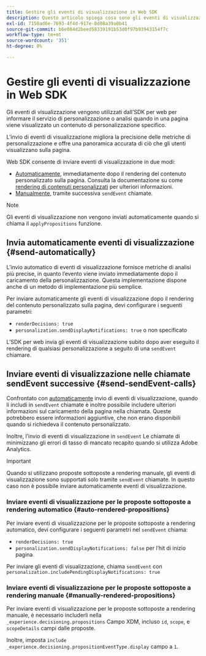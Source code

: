 ```yaml
---
title: Gestire gli eventi di visualizzazione in Web SDK
description: Questo articolo spiega cosa sono gli eventi di visualizzazione e come utilizzarli in Web SDK.
exl-id: 7150ad6e-7693-4f4d-917e-8d08a39a0b41
source-git-commit: b6e084d2beed58339191b53d0f97b93943154f7c
workflow-type: tm+mt
source-wordcount: '351'
ht-degree: 0%

---
```


# Gestire gli eventi di visualizzazione in Web SDK

Gli eventi di visualizzazione vengono utilizzati dall’SDK per web per informare il servizio di personalizzazione o analisi quando in una pagina viene visualizzato un contenuto di personalizzazione specifico.

L’invio di eventi di visualizzazione migliora la precisione delle metriche di personalizzazione e offre una panoramica accurata di ciò che gli utenti visualizzano sulla pagina.

Web SDK consente di inviare eventi di visualizzazione in due modi:

* [Automaticamente](#send-automatically), immediatamente dopo il rendering del contenuto personalizzato sulla pagina. Consulta la documentazione su come [rendering di contenuti personalizzati](rendering-personalization-content.md) per ulteriori informazioni.
* [Manualmente](#send-sendEvent-calls), tramite successiva `sendEvent` chiamate.

>[!NOTE]
>
>Gli eventi di visualizzazione non vengono inviati automaticamente quando si chiama il `applyPropositions` funzione.

## Invia automaticamente eventi di visualizzazione {#send-automatically}

L’invio automatico di eventi di visualizzazione fornisce metriche di analisi più precise, in quanto l’evento viene inviato immediatamente dopo il caricamento della personalizzazione. Questa implementazione dispone anche di un metodo di implementazione più semplice.

Per inviare automaticamente gli eventi di visualizzazione dopo il rendering del contenuto personalizzato sulla pagina, devi configurare i seguenti parametri:

* `renderDecisions: true`
* `personalization.sendDisplayNotifications: true` o non specificato

L’SDK per web invia gli eventi di visualizzazione subito dopo aver eseguito il rendering di qualsiasi personalizzazione a seguito di una `sendEvent` chiamare.

## Inviare eventi di visualizzazione nelle chiamate sendEvent successive {#send-sendEvent-calls}

Confrontato con [automaticamente](#send-automatically) invio di eventi di visualizzazione, quando li includi in `sendEvent` chiamate è inoltre possibile includere ulteriori informazioni sul caricamento della pagina nella chiamata. Queste potrebbero essere informazioni aggiuntive, che non erano disponibili quando si richiedeva il contenuto personalizzato.

Inoltre, l’invio di eventi di visualizzazione in `sendEvent` Le chiamate di minimizzano gli errori di tasso di mancato recapito quando si utilizza Adobe Analytics.

>[!IMPORTANT]
>
>Quando si utilizzano proposte sottoposte a rendering manuale, gli eventi di visualizzazione sono supportati solo tramite `sendEvent` chiamate. In questo caso non è possibile inviare automaticamente eventi di visualizzazione.

### Inviare eventi di visualizzazione per le proposte sottoposte a rendering automatico {#auto-rendered-propositions}

Per inviare eventi di visualizzazione per le proposte sottoposte a rendering automatico, devi configurare i seguenti parametri nel `sendEvent` chiama:

* `renderDecisions: true`
* `personalization.sendDisplayNotifications: false` per l’hit di inizio pagina

Per inviare gli eventi di visualizzazione, chiama `sendEvent` con `personalization.includePendingDisplayNotifications: true`

### Inviare eventi di visualizzazione per le proposte sottoposte a rendering manuale {#manually-rendered-propositions}

Per inviare eventi di visualizzazione per le proposte sottoposte a rendering manuale, è necessario includerli nella `_experience.decisioning.propositions` Campo XDM, incluso `id`, `scope`, e `scopeDetails` campi dalle proposte.

Inoltre, imposta `include _experience.decisioning.propositionEventType.display` campo a `1`.
